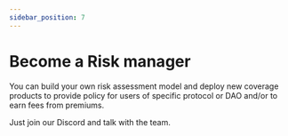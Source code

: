 ```yaml
---
sidebar_position: 7
---
```


# Become a Risk manager

You can build your own risk assessment model and deploy new coverage products to provide policy for users of specific protocol or DAO and/or to earn fees from premiums.

Just join our Discord and talk with the team.